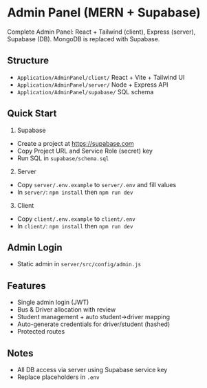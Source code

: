 # Admin Panel (MERN + Supabase)

Complete Admin Panel: React + Tailwind (client), Express (server), Supabase (DB). MongoDB is replaced with Supabase.

## Structure
- `Application/AdminPanel/client/` React + Vite + Tailwind UI
- `Application/AdminPanel/server/` Node + Express API
- `Application/AdminPanel/supabase/` SQL schema

## Quick Start

1) Supabase
- Create a project at https://supabase.com
- Copy Project URL and Service Role (secret) key
- Run SQL in `supabase/schema.sql`

2) Server
- Copy `server/.env.example` to `server/.env` and fill values
- In `server/`: `npm install` then `npm run dev`

3) Client
- Copy `client/.env.example` to `client/.env`
- In `client/`: `npm install` then `npm run dev`

## Admin Login
- Static admin in `server/src/config/admin.js`

## Features
- Single admin login (JWT)
- Bus & Driver allocation with review
- Student management + auto student→driver mapping
- Auto-generate credentials for driver/student (hashed)
- Protected routes

## Notes
- All DB access via server using Supabase service key
- Replace placeholders in `.env`
